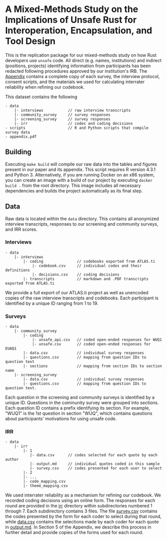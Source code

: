# A Mixed-Methods Study on the Implications of Unsafe Rust for Interoperation, Encapsulation, and Tool Design
This is the replication package for our mixed-methods study on how Rust developers use `unsafe` code. All direct (e.g. names, institutions) and indirect (positions, projects) identifying information from participants has been redacted following procedures approved by our institution's IRB. 
The [Appendix](https://github.com/icmccorm/unsafe-study/blob/main/appendix.pdf) contains a complete copy of each survey, the interview protocol, consent scripts, and the materials we used for calculating interrater reliability when refining our codebook.

This dataset contains the following
```
- data               
    |- interviews           // raw interview transcripts
    |- community_survey     // survey responses
    |- screening_survey     // survey responses
    |- irr                  // codes and coding decisions 
- scripts                   // R and Python scripts that compile survey data       
- appendix.pdf         
```

## Building
Executing `make build` will compile our raw data into the tables and figures present in our paper and its appendix. This script requires R version 4.3.1 and Python 3. Alternatively, if you are running Docker on an x86 system, you can create an image with a build of our project by executing `docker build .` from the root directory. This image includes all necessary dependencies and builds the project automatically as its final step.

## Data
Raw data is located within the `data` directory. This contains all anonymized interview transcripts, responses to our screening and community surveys, and IRR scores.

### Interviews
```
- data
    |- interviews
        |- coding               // codebooks exported from ATLAS.ti
            |- codebook.csv     // individual codes and their definitions
            |- decisions.csv    // coding decisions
        |- transcripts          // markdown and .PDF transcripts exported from ATLAS.ti
```
We provide a full export of our ATLAS.ti project as well as unencoded copies of the raw interview transcripts and codebooks. 
Each participant is identified by a unique ID ranging from 1 to 19. 

### Surveys
```
- data
    |- community_survey
        |- coding
            |- unsafe_api.csv   // coded open-ended responses for WUQ1
            |- unsafe.csv       // coded open-ended responses for EUAQ1
        |- data.csv             // individual survey responses
        |- questions.csv        // mapping from question IDs to question text
        |- sections             // mapping from section IDs to section name
    |- screening_survey
        |- data.csv             // individual survey responses
        |- questions.csv        // mapping from question IDs to question text.
```
Each question in the screening and community surveys is identified by a unique ID. Questions in the community survey were grouped into sections. Each question ID contains a prefix identifying its section. For example, "WUQ1" is the 1st question in section 
"WUQ", which contains questions about participants' motivations for using unsafe code. 

### IRR
```
- data
    |- irr
        |- 1
           |- data.csv      // codes selected for each quote by each author
           |- output.md     // individual quotes coded in this sample
           |- survey.csv    // codes presented for each user to select
        |- 2
        |- ...
        |- code_mapping.csv
        |- theme_mapping.csv
```
We used interrater reliability as a mechanism for refining our codebook. We recorded coding decisions using an online form. The responses for each round are provided in the [irr](https://github.com/icmccorm/unsafe-study/tree/main/data/irr) directory within subdirectories numbered 1 through 7. Each subdirectory contains 3 files. The file [survey.csv](https://github.com/icmccorm/unsafe-study/blob/main/data/irr/1/survey.csv) contains the codes presented by the form for each coder to select during that round, while [data.csv](https://github.com/icmccorm/unsafe-study/blob/main/data/irr/1/data.csv) contains the selections made by each coder for each quote in [output.md](https://github.com/icmccorm/unsafe-study/blob/main/data/irr/1/output.md). In Section 5 of the Appendix, we describe this process in further detail and provide copies of the forms used for each round. 

